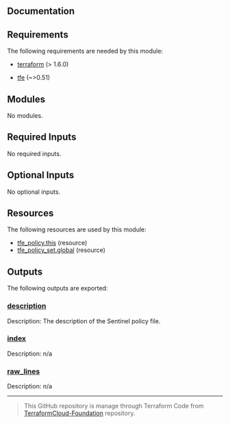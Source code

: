 <!-- BEGIN_TF_DOCS -->


## Documentation

## Requirements

The following requirements are needed by this module:

- <a name="requirement_terraform"></a> [terraform](#requirement\_terraform) (> 1.6.0)

- <a name="requirement_tfe"></a> [tfe](#requirement\_tfe) (~>0.51)

## Modules

No modules.

## Required Inputs

No required inputs.

## Optional Inputs

No optional inputs.

## Resources

The following resources are used by this module:

- [tfe_policy.this](https://registry.terraform.io/providers/hashicorp/tfe/latest/docs/resources/policy) (resource)
- [tfe_policy_set.global](https://registry.terraform.io/providers/hashicorp/tfe/latest/docs/resources/policy_set) (resource)

## Outputs

The following outputs are exported:

### <a name="output_description"></a> [description](#output\_description)

Description: The description of the Sentinel policy file.

### <a name="output_index"></a> [index](#output\_index)

Description: n/a

### <a name="output_raw_lines"></a> [raw\_lines](#output\_raw\_lines)

Description: n/a

<!-- markdownlint-disable first-line-h1 -->
------
>This GitHub repository is manage through Terraform Code from [TerraformCloud-Foundation](https://github.com/benyboy84/TerraformCloud-Foundation) repository.
<!-- END_TF_DOCS -->